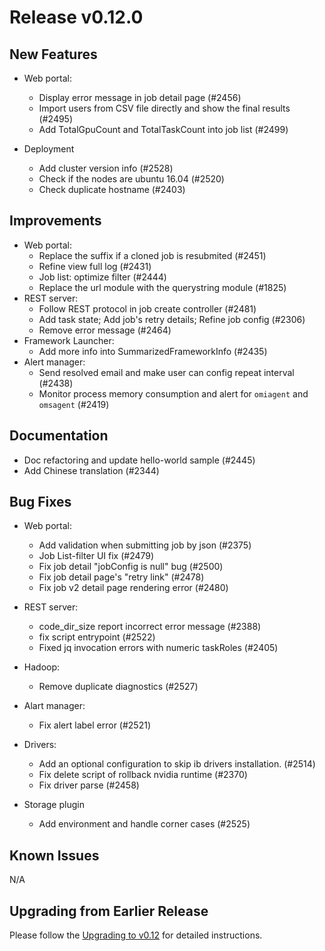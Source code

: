 # Release v0.12.0

## New Features
* Web portal:
  - Display error message in job detail page (#2456)
  - Import users from CSV file directly and show the final results (#2495)
  - Add TotalGpuCount and TotalTaskCount into job list (#2499)

* Deployment
  - Add cluster version info (#2528)
  - Check if the nodes are ubuntu 16.04 (#2520)
  - Check duplicate hostname (#2403)
  
## Improvements
* Web portal:
  - Replace the suffix if a cloned job is resubmited (#2451)
  - Refine view full log (#2431)
  - Job list: optimize filter (#2444)
  - Replace the url module with the querystring module (#1825)
* REST server:
  - Follow REST protocol in job create controller (#2481)
  - Add task state; Add job's retry details; Refine job config (#2306)
  - Remove error message (#2464)
* Framework Launcher:
  - Add more info into SummarizedFrameworkInfo (#2435)
* Alert manager:
  - Send resolved email and make user can config repeat interval (#2438)
  - Monitor process memory consumption and alert for `omiagent` and `omsagent` (#2419)
  
## Documentation
- Doc refactoring and update hello-world sample (#2445)
- Add Chinese translation (#2344)

## Bug Fixes
* Web portal:
  - Add validation when submitting job by json (#2375)
  - Job List-filter UI fix (#2479)
  - Fix job detail "jobConfig is null" bug (#2500)
  - Fix job detail page's "retry link" (#2478)
  - Fix job v2 detail page rendering error (#2480)
  
* REST server:
  - code_dir_size report incorrect error message (#2388)
  - fix script entrypoint (#2522)
  - Fixed jq invocation errors with numeric taskRoles (#2405)

* Hadoop:
  - Remove duplicate diagnostics (#2527)

* Alart manager:
  - Fix alert label error (#2521)

* Drivers:
  - Add an optional configuration to skip ib drivers installation. (#2514)
  - Fix delete script of rollback nvidia runtime (#2370)
  - Fix driver parse (#2458)

* Storage plugin
  - Add environment and handle corner cases (#2525)

## Known Issues
N/A

## Upgrading from Earlier Release
Please follow the [Upgrading to v0.12](./docs/upgrade/upgrade_to_v0.12.md) for detailed instructions.
